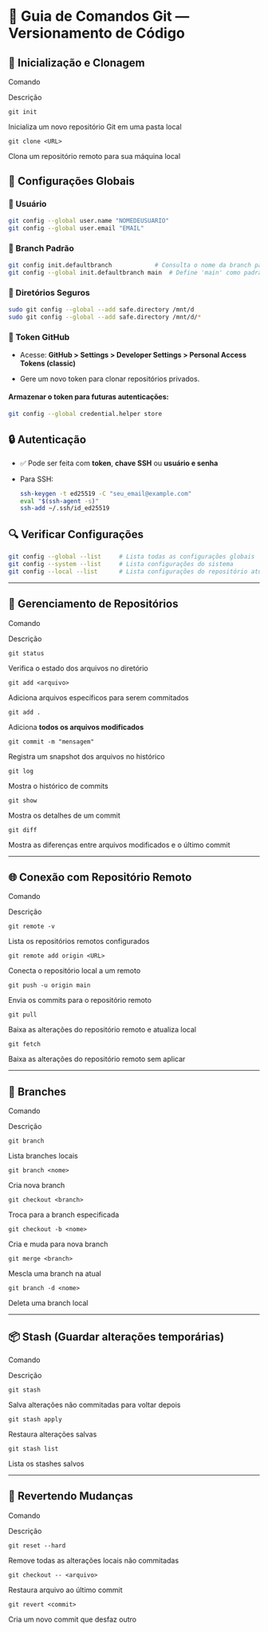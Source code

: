 # 📘 Guia de Comandos Git — Versionamento de Código

## 🔧 Inicialização e Clonagem

Comando

Descrição

`git init`

Inicializa um novo repositório Git em uma pasta local

`git clone <URL>`

Clona um repositório remoto para sua máquina local

## 🧩 Configurações Globais

### 👤 Usuário

```bash
git config --global user.name "NOMEDEUSUARIO"
git config --global user.email "EMAIL"

```

### 🌿 Branch Padrão

```bash
git config init.defaultbranch            # Consulta o nome da branch padrão
git config --global init.defaultbranch main  # Define 'main' como padrão

```

### 🔐 Diretórios Seguros

```bash
sudo git config --global --add safe.directory /mnt/d
sudo git config --global --add safe.directory /mnt/d/*

```

### 🪪 Token GitHub

-   Acesse: **GitHub > Settings > Developer Settings > Personal Access Tokens (classic)**
    
-   Gere um novo token para clonar repositórios privados.
    

#### Armazenar o token para futuras autenticações:

```bash
git config --global credential.helper store

```

## 🔒 Autenticação

-   ✅ Pode ser feita com **token**, **chave SSH** ou **usuário e senha**
    
-   Para SSH:
    
    ```bash
    ssh-keygen -t ed25519 -C "seu_email@example.com"
    eval "$(ssh-agent -s)"
    ssh-add ~/.ssh/id_ed25519
    
    ```
    

## 🔍 Verificar Configurações

```bash
git config --global --list     # Lista todas as configurações globais
git config --system --list     # Lista configurações do sistema
git config --local --list      # Lista configurações do repositório atual

```

----------

## 📌 Gerenciamento de Repositórios

Comando

Descrição

`git status`

Verifica o estado dos arquivos no diretório

`git add <arquivo>`

Adiciona arquivos específicos para serem commitados

`git add .`

Adiciona **todos os arquivos modificados**

`git commit -m "mensagem"`

Registra um snapshot dos arquivos no histórico

`git log`

Mostra o histórico de commits

`git show`

Mostra os detalhes de um commit

`git diff`

Mostra as diferenças entre arquivos modificados e o último commit

----------

## 🌐 Conexão com Repositório Remoto

Comando

Descrição

`git remote -v`

Lista os repositórios remotos configurados

`git remote add origin <URL>`

Conecta o repositório local a um remoto

`git push -u origin main`

Envia os commits para o repositório remoto

`git pull`

Baixa as alterações do repositório remoto e atualiza local

`git fetch`

Baixa as alterações do repositório remoto sem aplicar

----------

## 🔁 Branches

Comando

Descrição

`git branch`

Lista branches locais

`git branch <nome>`

Cria nova branch

`git checkout <branch>`

Troca para a branch especificada

`git checkout -b <nome>`

Cria e muda para nova branch

`git merge <branch>`

Mescla uma branch na atual

`git branch -d <nome>`

Deleta uma branch local

----------

## 📦 Stash (Guardar alterações temporárias)

Comando

Descrição

`git stash`

Salva alterações não commitadas para voltar depois

`git stash apply`

Restaura alterações salvas

`git stash list`

Lista os stashes salvos

----------

## 🧹 Revertendo Mudanças

Comando

Descrição

`git reset --hard`

Remove todas as alterações locais não commitadas

`git checkout -- <arquivo>`

Restaura arquivo ao último commit

`git revert <commit>`

Cria um novo commit que desfaz outro
